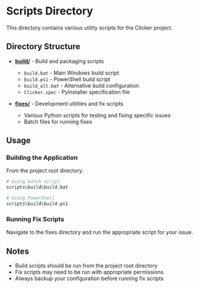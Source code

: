 # Scripts Directory

This directory contains various utility scripts for the Clicker project.

## Directory Structure

- **[build/](build/)** - Build and packaging scripts
  - `build.bat` - Main Windows build script
  - `build.ps1` - PowerShell build script
  - `build_alt.bat` - Alternative build configuration
  - `Clicker.spec` - PyInstaller specification file

- **[fixes/](fixes/)** - Development utilities and fix scripts
  - Various Python scripts for testing and fixing specific issues
  - Batch files for running fixes

## Usage

### Building the Application

From the project root directory:

```bash
# Using batch script
scripts\build\build.bat

# Using PowerShell
scripts\build\build.ps1
```

### Running Fix Scripts

Navigate to the fixes directory and run the appropriate script for your issue.

## Notes

- Build scripts should be run from the project root directory
- Fix scripts may need to be run with appropriate permissions
- Always backup your configuration before running fix scripts 